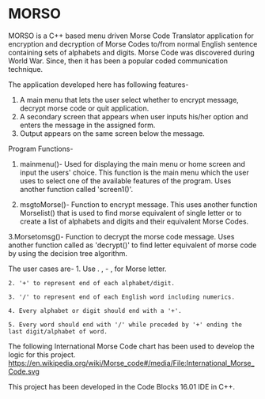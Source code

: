 # MORSO
MORSO is a C++ based menu driven Morse Code Translator application for encryption and decryption of Morse Codes to/from normal English sentence containing sets of alphabets and digits. Morse Code was discovered during World War. Since, then it has been a popular coded communication technique.

The application developed here has following features-
  1. A main menu that lets the user select whether to encrypt message, decrypt morse code or quit application.
  2. A secondary screen that appears when user inputs his/her option and enters the message in the assigned form.
  3. Output appears on the same screen below the message.

Program Functions- 

  1. mainmenu()- Used for displaying the main menu or home screen and input the users' choice. This function is the main menu which the       user uses to select one of the available features of the program. Uses another function called 'screen1()'.
  
  2. msgtoMorse()- Function to encrypt message. This uses another function Morselist() that is used to find morse equivalent of single       letter or to create a list of alphabets and digits and their equivalent Morse Codes.
  
  3.Morsetomsg()- Function to decrypt the morse code message. Uses another function called as 'decrypt()' to find letter equivalent of       morse code by using the decision tree algorithm.
  
 The user cases are- 
    1. Use . , - , for Morse letter.
    
    2. '+' to represent end of each alphabet/digit.
    
    3. '/' to represent end of each English word including numerics.
    
    4. Every alphabet or digit should end with a '+'.
    
    5. Every word should end with '/' while preceded by '+' ending the last digit/alphabet of word.
    
 
 The following International Morse Code chart has been used to develop the logic for this project.
    https://en.wikipedia.org/wiki/Morse_code#/media/File:International_Morse_Code.svg
    
 This project has been developed in the Code Blocks 16.01 IDE in C++.

